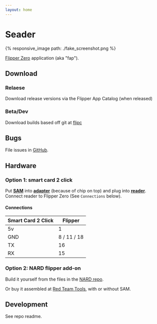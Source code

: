 ```yaml
---
layout: home
---
```

<script src="https://cdn.jsdelivr.net/npm/anchor-js/anchor.min.js"></script>

# Seader

{% responsive_image path: ./fake_screenshot.png %}

[Flipper Zero](https://flipperzero.one/) application (aka "fap").

## Download

### Relaese

Download release versions via the Flipper App Catalog (when released)

### Beta/Dev

Download builds based off git at [flipc](https://flipc.org/bettse/seader?branch=main)

## Bugs

File issues in [GitHub](https://github.com/bettse/seader/issues).

## Hardware

### Option 1: smart card 2 click

Put **[SAM](https://www.cdw.com/product/hp-sim-for-hid-iclass-for-hip2-reader-security-sim/4854794)** into **[adapter](https://a.co/d/1E9Zk1h)** (because of chip on top) and plug into **[reader](https://www.mikroe.com/smart-card-2-click)**. Connect reader to Flipper Zero (See `Connections` below).

#### Connections

| Smart Card 2 Click | Flipper     |
| ------------------ | ----------- |
| 5v                 | 1           |
| GND                | 8 / 11 / 18 |
| TX                 | 16          |
| RX                 | 15          |

### Option 2: NARD flipper add-on

Build it yourself from the files in the [NARD repo](https://github.com/killergeek/nard).

Or buy it assembled at [Red Team Tools](https://www.redteamtools.com/nard-sam-expansion-board-for-flipper-zero-with-hid-seos-iclass-sam/), with or without SAM.

## Development

See repo readme.

<script>
   anchors.add();
</script>
